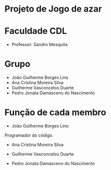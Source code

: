 # Projeto de Jogo de azar
# Faculdade CDL

- Professor: Sandro Mesquita

# Grupo
- João Guilherme Borges Lins
- Ana Cristina Moreira Silva 
- Guilherme Vasconcelos Duarte
- Pedro Jonata Damasceno do Nascimento

# Função de cada membro
- João Guilherme Borges Lins:

Programador do código.

- Ana Cristina Moreira Silva 

- Guilherme Vasconcelos Duarte

- Pedro Jonata Damasceno do Nascimento
